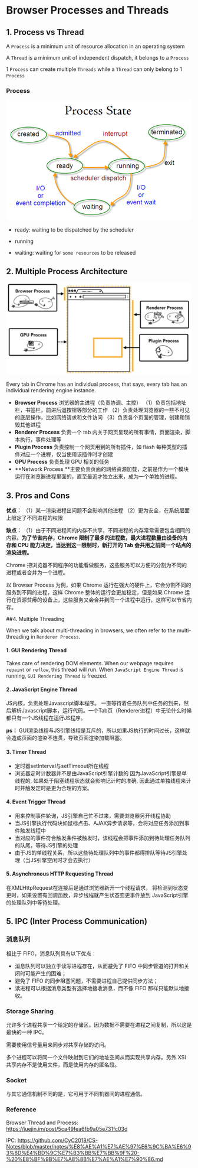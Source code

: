 # Browser Processes and Threads

## 1. Process vs Thread

A `Process` is a minimum unit of resource allocation in an operating system

A `Thread` is a minimum unit of independent dispatch, it belongs to a `Process`

1 `Process` can create multiple `Threads` while a `Thread` can only belong to 1 `Process`

### Process

<img src="process-state-machine.png">

* ready: waiting to be dispatched by the scheduler

* running

* waiting: waiting for `some resources` to be released

  

## 2. Multiple Process Architecture

<img src="chrome-process.png">

Every tab in Chrome has an individual process, that says, every tab has an individual rendering engine instance.

- **Browser Process** 浏览器的主进程（负责协调、主控） （1）负责包括地址栏，书签栏，前进后退按钮等部分的工作 （2）负责处理浏览器的一些不可见的底层操作，比如网络请求和文件访问 （3）负责各个页面的管理，创建和销毁其他进程
- **Renderer Process** 负责一个 tab 内关于网页呈现的所有事情，页面渲染，脚本执行，事件处理等
- **Plugin Process** 负责控制一个网页用到的所有插件，如 flash 每种类型的插件对应一个进程，仅当使用该插件时才创建
- **GPU Process** 负责处理 GPU 相关的任务
- **Network Process **主要负责页面的网络资源加载，之前是作为一个模块运行在浏览器进程里面的，直至最近才独立出来，成为一个单独的进程。

## 3. Pros and Cons

**优点：** （1）某一渲染进程出问题不会影响其他进程 （2）更为安全，在系统层面上限定了不同进程的权限

**缺点：** （1）由于不同进程间的内存不共享，不同进程的内存常常需要包含相同的内容。**为了节省内存，Chrome 限制了最多的进程数，最大进程数量由设备的内存和 CPU 能力决定，当达到这一限制时，新打开的 Tab 会共用之前同一个站点的渲染进程。**

Chrome 把浏览器不同程序的功能看做服务，这些服务可以方便的分割为不同的进程或者合并为一个进程。

以 Browser Process 为例，如果 Chrome 运行在强大的硬件上，它会分割不同的服务到不同的进程，这样 Chrome 整体的运行会更加稳定，但是如果 Chrome 运行在资源贫瘠的设备上，这些服务又会合并到同一个进程中运行，这样可以节省内存。

##4. Multiple Threading

When we talk about multi-threading in browsers, we often refer to the multi-threading in `Renderer Process`.

#### 1. GUI Rendering Thread

Takes care of rendering DOM elements. When our webpage requires `repaint` or `reflow`, this thread will run. When `JavaScript Engine Thread` is running, `GUI Rendering Thread` is freezed.

#### 2. JavaScript Engine Thread

JS内核，负责处理Javascript脚本程序。 一直等待着任务队列中任务的到来，然后解析Javascript脚本，运行代码。一个Tab页（Renderer进程）中无论什么时候都只有一个JS线程在运行JS程序。

**ps：** GUI渲染线程与JS引擎线程是互斥的，所以如果JS执行的时间过长，这样就会造成页面的渲染不连贯，导致页面渲染加载阻塞。

#### 3. Timer Thread

- 定时器setInterval与setTimeout所在线程
- 浏览器定时计数器并不是由JavaScript引擎计数的 因为JavaScript引擎是单线程的, 如果处于阻塞线程状态就会影响记计时的准确, 因此通过单独线程来计时并触发定时是更为合理的方案。

#### 4. Event Trigger Thread

* 用来控制事件轮询，JS引擎自己忙不过来，需要浏览器另开线程协助
* 当JS引擎执行代码块如鼠标点击、AJAX异步请求等，会将对应任务添加到事件触发线程中
* 当对应的事件符合触发条件被触发时，该线程会把事件添加到待处理任务队列的队尾，等待JS引擎的处理
* 由于JS的单线程关系，所以这些待处理队列中的事件都得排队等待JS引擎处理（当JS引擎空闲时才会去执行）

#### 5. Asynchronous HTTP Requesting Thread

在XMLHttpRequest在连接后是通过浏览器新开一个线程请求， 将检测到状态变更时，如果设置有回调函数，异步线程就产生状态变更事件放到 JavaScript引擎的处理队列中等待处理。



## 5. IPC (Inter Process Communication)

### 消息队列

相比于 FIFO，消息队列具有以下优点：

- 消息队列可以独立于读写进程存在，从而避免了 FIFO 中同步管道的打开和关闭时可能产生的困难；
- 避免了 FIFO 的同步阻塞问题，不需要进程自己提供同步方法；
- 读进程可以根据消息类型有选择地接收消息，而不像 FIFO 那样只能默认地接收。

### Storage Sharing

允许多个进程共享一个给定的存储区。因为数据不需要在进程之间复制，所以这是最快的一种 IPC。

需要使用信号量用来同步对共享存储的访问。

多个进程可以将同一个文件映射到它们的地址空间从而实现共享内存。另外 XSI 共享内存不是使用文件，而是使用内存的匿名段。

### Socket

与其它通信机制不同的是，它可用于不同机器间的进程通信。



### Reference

Browser Thread and Process: https://juejin.im/post/5ca49fea6fb9a05e731fc03d

IPC: https://github.com/CyC2018/CS-Notes/blob/master/notes/%E8%AE%A1%E7%AE%97%E6%9C%BA%E6%93%8D%E4%BD%9C%E7%B3%BB%E7%BB%9F%20-%20%E8%BF%9B%E7%A8%8B%E7%AE%A1%E7%90%86.md

